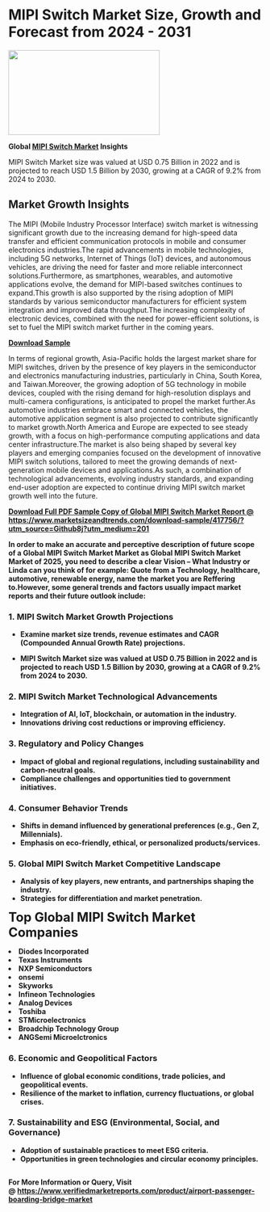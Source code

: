 <H1>MIPI Switch Market Size, Growth and Forecast from 2024 - 2031</H1><img class="aligncenter size-medium wp-image-584254" src="https://thirdeyenews.in/wp-content/uploads/2024/09/Global-Market-Research-300x168.jpeg" alt="" width="300" height="168" /><p><strong>Global&nbsp;<a href="https://www.marketsizeandtrends.com/download-sample/417756/?utm_source=Github8j?utm_medium=201">MIPI Switch Market</a> Insights</strong></p><p>MIPI Switch Market size was valued at USD 0.75 Billion in 2022 and is projected to reach USD 1.5 Billion by 2030, growing at a CAGR of 9.2% from 2024 to 2030.</p><p><h2>Market Growth Insights</h2> <p>The MIPI (Mobile Industry Processor Interface) switch market is witnessing significant growth due to the increasing demand for high-speed data transfer and efficient communication protocols in mobile and consumer electronics industries.The rapid advancements in mobile technologies, including 5G networks, Internet of Things (IoT) devices, and autonomous vehicles, are driving the need for faster and more reliable interconnect solutions.Furthermore, as smartphones, wearables, and automotive applications evolve, the demand for MIPI-based switches continues to expand.This growth is also supported by the rising adoption of MIPI standards by various semiconductor manufacturers for efficient system integration and improved data throughput.The increasing complexity of electronic devices, combined with the need for power-efficient solutions, is set to fuel the MIPI switch market further in the coming years.</p> <p><strong><a href="#">Download Sample</a></strong></p> <p>In terms of regional growth, Asia-Pacific holds the largest market share for MIPI switches, driven by the presence of key players in the semiconductor and electronics manufacturing industries, particularly in China, South Korea, and Taiwan.Moreover, the growing adoption of 5G technology in mobile devices, coupled with the rising demand for high-resolution displays and multi-camera configurations, is anticipated to propel the market further.As automotive industries embrace smart and connected vehicles, the automotive application segment is also projected to contribute significantly to market growth.North America and Europe are expected to see steady growth, with a focus on high-performance computing applications and data center infrastructure.The market is also being shaped by several key players and emerging companies focused on the development of innovative MIPI switch solutions, tailored to meet the growing demands of next-generation mobile devices and applications.As such, a combination of technological advancements, evolving industry standards, and expanding end-user adoption are expected to continue driving MIPI switch market growth well into the future.</p> <p><strong><a href="#"></p><p><span class=""><strong>Download Full PDF Sample Copy of Global MIPI Switch Market Report</strong> @ <a href="https://www.marketsizeandtrends.com/download-sample/417756/?utm_source=Github8j?utm_medium=201" target="_blank">https://www.marketsizeandtrends.com/download-sample/417756/?utm_source=Github8j?utm_medium=201</a></span></p><p>In order to make an accurate and perceptive description of future scope of a Global&nbsp;MIPI Switch Market Market as Global&nbsp;MIPI Switch Market Market of 2025, you need to describe a clear Vision &ndash; What Industry or Linda can you think of for example: Quote from a Technology, healthcare, automotive, renewable energy, name the market you are Reffering to.However, some general trends and factors usually impact market reports and their future outlook include:</p><h3>1.&nbsp;<strong>MIPI Switch Market Growth Projections</strong></h3><ul><li>Examine market size trends, revenue estimates and CAGR (Compounded Annual Growth Rate) projections.</li><li><p>MIPI Switch Market size was valued at USD 0.75 Billion in 2022 and is projected to reach USD 1.5 Billion by 2030, growing at a CAGR of 9.2% from 2024 to 2030.</p></li></ul><h3>2.&nbsp;<strong>MIPI Switch Market Technological Advancements</strong></h3><ul><li>Integration of AI, IoT, blockchain, or automation in the industry.</li><li>Innovations driving cost reductions or improving efficiency.</li></ul><h3>3.&nbsp;<strong>Regulatory and Policy Changes</strong></h3><ul><li>Impact of global and regional regulations, including sustainability and carbon-neutral goals.</li><li>Compliance challenges and opportunities tied to government initiatives.</li></ul><h3>4.&nbsp;<strong>Consumer Behavior Trends</strong></h3><ul><li>Shifts in demand influenced by generational preferences (e.g., Gen Z, Millennials).</li><li>Emphasis on eco-friendly, ethical, or personalized products/services.</li></ul><h3>5.&nbsp;<strong>Global MIPI Switch Market Competitive Landscape</strong></h3><ul><li>Analysis of key players, new entrants, and partnerships shaping the industry.</li><li>Strategies for differentiation and market penetration.</li></ul><p data-pm-slice="1 1 []"><span style="color: inherit; font-family: inherit; font-size: 25px;">Top Global MIPI Switch Market Companies</span></p><div class="" data-test-id=""><p><li>Diodes Incorporated</li><li> Texas Instruments</li><li> NXP Semiconductors</li><li> onsemi</li><li> Skyworks</li><li> Infineon Technologies</li><li> Analog Devices</li><li> Toshiba</li><li> STMicroelectronics</li><li> Broadchip Technology Group</li><li> ANGSemi Microelctronics</li></p></div><h3>6.&nbsp;<strong>Economic and Geopolitical Factors</strong></h3><ul><li>Influence of global economic conditions, trade policies, and geopolitical events.</li><li>Resilience of the market to inflation, currency fluctuations, or global crises.</li></ul><h3>7.&nbsp;<strong>Sustainability and ESG (Environmental, Social, and Governance)</strong></h3><ul><li>Adoption of sustainable practices to meet ESG criteria.</li><li>Opportunities in green technologies and circular economy principles.</li></ul><h2><strong style="font-size: 14px;">For More Information or Query, Visit @&nbsp;</strong><a style="background-color: #ffffff; font-size: 14px;" href="https://www.marketsizeandtrends.com/report/mipi-switch-market/" target="_blank">https://www.verifiedmarketreports.com/product/airport-passenger-boarding-bridge-market</a></h2>